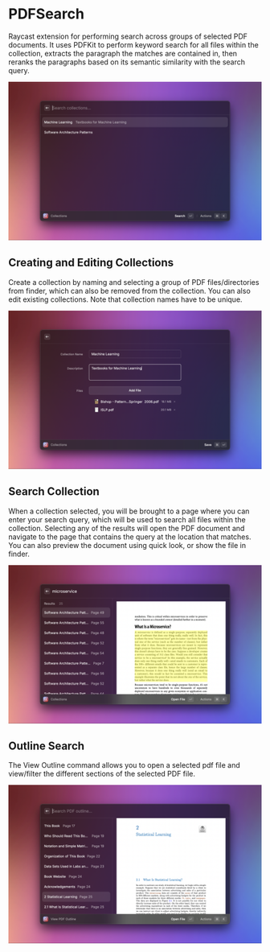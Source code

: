 # PDFSearch

Raycast extension for performing search across groups of selected PDF documents. It uses PDFKit to perform keyword search for all files within the collection, extracts the paragraph the matches are contained in, then reranks the paragraphs based on its semantic similarity with the search query.

![Collections](metadata/pdfsearch-1.png)

## Creating and Editing Collections

Create a collection by naming and selecting a group of PDF files/directories from finder, which can also be removed from the collection. You can also edit existing collections. Note that collection names have to be unique.

![Create/Edit Collection](metadata/pdfsearch-2.png)

## Search Collection

When a collection selected, you will be brought to a page where you can enter your search query, which will be used to search all files within the collection. Selecting any of the results will open the PDF document and navigate to the page that contains the query at the location that matches. You can also preview the document using quick look, or show the file in finder.

![Search Collection](metadata/pdfsearch-3.png)

## Outline Search

The View Outline command allows you to open a selected pdf file and view/filter the different sections of the selected PDF file.

![Outline Search](metadata/pdfsearch-4.png)
